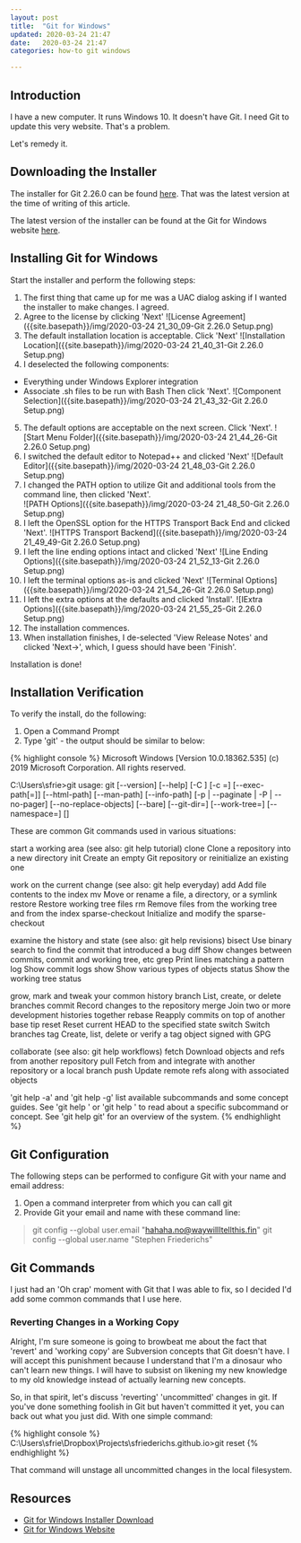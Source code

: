 ```yaml
---
layout: post
title:  "Git for Windows"
updated: 2020-03-24 21:47
date:   2020-03-24 21:47
categories: how-to git windows

---
```


## Introduction ##

I have a new computer.  It runs Windows 10. It doesn't have Git. I need Git to update this very website. That's a problem.

Let's remedy it.

## Downloading the Installer #

The installer for Git 2.26.0 can be found [here](https://github.com/git-for-windows/git/releases/download/v2.26.0.windows.1/Git-2.26.0-64-bit.exe). That was the latest version
at the time of writing of this article.

The latest version of the installer can be found at the Git for Windows website [here](https://gitforwindows.org).

## Installing Git for Windows ##

Start the installer and perform the following steps:

1. The first thing that came up for me was a UAC dialog asking if I wanted the installer to make changes. I agreed.
2. Agree to the license by clicking 'Next'
![License Agreement]({{site.basepath}}/img/2020-03-24 21_30_09-Git 2.26.0 Setup.png)
3. The default installation location is acceptable. Click 'Next'
![Installation Location]({{site.basepath}}/img/2020-03-24 21_40_31-Git 2.26.0 Setup.png)
4. I deselected the following components:
* Everything under Windows Explorer integration
* Associate .sh files to be run with Bash
Then click 'Next'.
![Component Selection]({{site.basepath}}/img/2020-03-24 21_43_32-Git 2.26.0 Setup.png)
5. The default options are acceptable on the next screen. Click 'Next'.
![Start Menu Folder]({{site.basepath}}/img/2020-03-24 21_44_26-Git 2.26.0 Setup.png)
6. I switched the default editor to Notepad++ and clicked 'Next'
![Default Editor]({{site.basepath}}/img/2020-03-24 21_48_03-Git 2.26.0 Setup.png)
7. I changed the PATH option to utilize Git and additional tools from the command line, then clicked 'Next'.  
![PATH Options]({{site.basepath}}/img/2020-03-24 21_48_50-Git 2.26.0 Setup.png)
8. I left the OpenSSL option for the HTTPS Transport Back End and clicked 'Next'.
![HTTPS Transport Backend]({{site.basepath}}/img/2020-03-24 21_49_49-Git 2.26.0 Setup.png)
9. I left the line ending options intact and clicked 'Next'
![Line Ending Options]({{site.basepath}}/img/2020-03-24 21_52_13-Git 2.26.0 Setup.png)
10. I left the terminal options as-is and clicked 'Next'
![Terminal Options]({{site.basepath}}/img/2020-03-24 21_54_26-Git 2.26.0 Setup.png)
11. I left the extra options at the defaults and clicked 'Install'.
![IExtra Options]({{site.basepath}}/img/2020-03-24 21_55_25-Git 2.26.0 Setup.png)
12. The installation commences.
13. When installation finishes, I de-selected 'View Release Notes' and clicked 'Next->', which, I guess should have been 'Finish'. 

Installation is done!

## Installation Verification ##

To verify the install, do the following:

1. Open a Command Prompt
2. Type 'git' - the output should be similar to below:

{% highlight console %}
Microsoft Windows [Version 10.0.18362.535]
(c) 2019 Microsoft Corporation. All rights reserved.

C:\Users\sfrie>git
usage: git [--version] [--help] [-C <path>] [-c <name>=<value>]
           [--exec-path[=<path>]] [--html-path] [--man-path] [--info-path]
           [-p | --paginate | -P | --no-pager] [--no-replace-objects] [--bare]
           [--git-dir=<path>] [--work-tree=<path>] [--namespace=<name>]
           <command> [<args>]

These are common Git commands used in various situations:

start a working area (see also: git help tutorial)
   clone             Clone a repository into a new directory
   init              Create an empty Git repository or reinitialize an existing one

work on the current change (see also: git help everyday)
   add               Add file contents to the index
   mv                Move or rename a file, a directory, or a symlink
   restore           Restore working tree files
   rm                Remove files from the working tree and from the index
   sparse-checkout   Initialize and modify the sparse-checkout

examine the history and state (see also: git help revisions)
   bisect            Use binary search to find the commit that introduced a bug
   diff              Show changes between commits, commit and working tree, etc
   grep              Print lines matching a pattern
   log               Show commit logs
   show              Show various types of objects
   status            Show the working tree status

grow, mark and tweak your common history
   branch            List, create, or delete branches
   commit            Record changes to the repository
   merge             Join two or more development histories together
   rebase            Reapply commits on top of another base tip
   reset             Reset current HEAD to the specified state
   switch            Switch branches
   tag               Create, list, delete or verify a tag object signed with GPG

collaborate (see also: git help workflows)
   fetch             Download objects and refs from another repository
   pull              Fetch from and integrate with another repository or a local branch
   push              Update remote refs along with associated objects

'git help -a' and 'git help -g' list available subcommands and some
concept guides. See 'git help <command>' or 'git help <concept>'
to read about a specific subcommand or concept.
See 'git help git' for an overview of the system.
{% endhighlight %}

## Git Configuration ##

The following steps can be performed to configure Git with your name and email address:

1. Open a command interpreter from which you can call git
2. Provide Git your email and name with these command line:
> git config --global user.email "hahaha.no@waywillItellthis.fin"
> git config --global user.name "Stephen Friederichs"

## Git Commands ##

I just had an 'Oh crap' moment with Git that I was able to fix, so I decided I'd
add some common commands that I use here.

### Reverting Changes in a Working Copy ###

Alright, I'm sure someone is going to browbeat me about the fact that 'revert' and 'working copy' are Subversion concepts that Git doesn't have. I will accept this punishment because I understand that I'm a dinosaur who can't learn new things. I will have to subsist on likening my new knowledge to my old knowledge instead of  actually learning new concepts. 

So, in that spirit, let's discuss 'reverting' 'uncommitted' changes in git. If you've done something foolish in Git but haven't committed it yet, you can back out what you just did. With one simple command:

{% highlight console %}
C:\Users\sfrie\Dropbox\Projects\sfriederichs.github.io>git reset
{% endhighlight %}

That command will unstage all uncommitted changes in the local filesystem.

## Resources ##
* [Git for Windows Installer Download](https://github.com/git-for-windows/git/releases/download/v2.26.0.windows.1/Git-2.26.0-64-bit.exe)
* [Git for Windows Website](https://gitforwindows.org/)